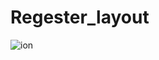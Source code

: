 # Regester_layout
![ion](https://user-images.githubusercontent.com/114246101/192094273-03af82bf-d574-4624-96b5-c11a423980bd.png)
